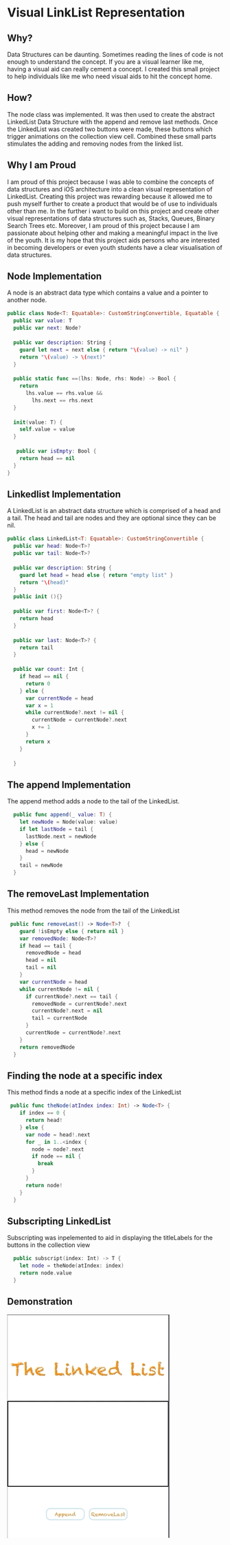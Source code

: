 # Visual LinkList Representation

## Why?

Data Structures can be daunting. Sometimes reading the lines of code is not enough to understand the concept. If you are a visual learner like me, having a visual aid can really cement a concept. I created this small project to help individuals like me who need visual aids to hit the concept home. 

## How?

The node class was implemented. It was then used to create the abstract LinkedList Data Structure with the append and remove last methods. Once the LinkedList was created two buttons were made, these buttons which trigger animations on the collection view cell. Combined these small parts stimulates the adding and removing nodes from the linked list. 

## Why I am Proud

I am proud of this project because I was able to combine the concepts of data structures and iOS architecture into a clean visual representation of LinkedList. Creating this project was rewarding because it allowed me to push myself further to create a product that would be of use to individuals other than me. In the further i want to build on this project and create other visual representations of data structures such as, Stacks, Queues, Binary Search Trees etc. 
Moreover, I am proud of this project because I am passionate about helping other and making a meaningful impact in the live of the youth. It is my hope that this project aids persons who are interested in becoming developers or even youth students have a clear visualisation of data structures.

## Node Implementation

A node is an abstract data type which contains a value and a pointer to another node. 

```swift
public class Node<T: Equatable>: CustomStringConvertible, Equatable {
  public var value: T
  public var next: Node?
  
  public var description: String {
    guard let next = next else { return "\(value) -> nil" }
    return "\(value) -> \(next)"
  }
  
  public static func ==(lhs: Node, rhs: Node) -> Bool {
    return
      lhs.value == rhs.value &&
        lhs.next == rhs.next
  }
  
  init(value: T) {
    self.value = value
  }
  
   public var isEmpty: Bool {
    return head == nil
  }
}
```
## Linkedlist Implementation

A LinkedList is an abstract data structure which is comprised of a head and a tail. The head and tail are nodes and they are optional since they can be nil.

```swift
public class LinkedList<T: Equatable>: CustomStringConvertible {
  public var head: Node<T>?
  public var tail: Node<T>?
  
  public var description: String {
    guard let head = head else { return "empty list" }
    return "\(head)"
  }
  public init (){}
  
  public var first: Node<T>? {
    return head
  }
  
  public var last: Node<T>? {
    return tail
  }
  
  public var count: Int {
    if head == nil {
      return 0
    } else {
      var currentNode = head
      var x = 1
      while currentNode?.next != nil {
        currentNode = currentNode?.next
        x += 1
      }
      return x
    }
    
  }
```
## The append Implementation

The append method adds a node to the tail of the LinkedList.

```swift
  public func append(_ value: T) {
    let newNode = Node(value: value)
    if let lastNode = tail {
      lastNode.next = newNode
    } else {
      head = newNode
    }
    tail = newNode
  }
```
## The removeLast Implementation

This method removes the node from the tail of the LinkedList

```swift 
 public func removeLast() -> Node<T>?  {
    guard !isEmpty else { return nil }
    var removedNode: Node<T>?
    if head == tail {
      removedNode = head
      head = nil
      tail = nil
    }
    var currentNode = head
    while currentNode != nil {
      if currentNode?.next == tail {
        removedNode = currentNode?.next
        currentNode?.next = nil
        tail = currentNode
      }
      currentNode = currentNode?.next
    }
    return removedNode
  }
```
## Finding the node at a specific index

This method finds a node at a specific index of the LinkedList

```swift
 public func theNode(atIndex index: Int) -> Node<T> {
    if index == 0 {
      return head!
    } else {
      var node = head!.next
      for _ in 1..<index {
        node = node?.next
        if node == nil { 
          break
        }
      }
      return node!
    }
  }
```

## Subscripting LinkedList

Subscripting was inpelemented to aid in displaying the titleLabels for the buttons in the collection view

```swift
  public subscript(index: Int) -> T {
    let node = theNode(atIndex: index)
    return node.value
  }
 ```
## Demonstration

![gif](https://github.com/Ashlirankin18/VisualLinkListRepresentation/blob/master/newLinkedlist.gif)
